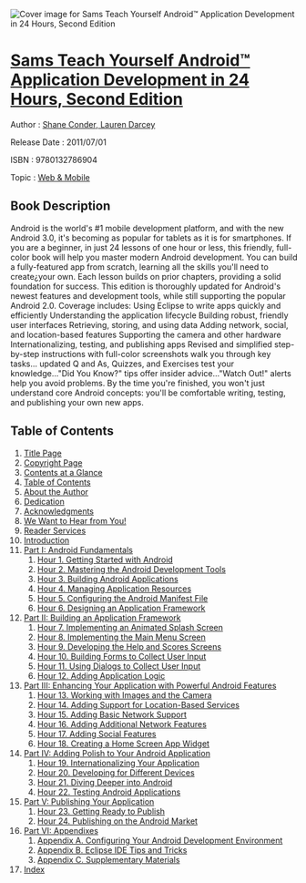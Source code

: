 ![Cover image for Sams Teach Yourself Android™ Application Development in 24 Hours, Second Edition](https://imgdetail.ebookreading.net/cover/cover/web_mobile/EB9780132786904.jpg)

[Sams Teach Yourself Android™ Application Development in 24 Hours, Second Edition](https://ebookreading.net/view/book/Sams+Teach+Yourself+Android%E2%84%A2+Application+Development+in+24+Hours%2C+Second+Edition-EB9780132786904_1.html "Sams Teach Yourself Android™ Application Development in 24 Hours, Second Edition")
====================================================================================================================

Author : [Shane Conder](https://ebookreading.net/search/author/Shane+Conder),[ Lauren Darcey](https://ebookreading.net/search/author/+Lauren+Darcey)

Release Date : 2011/07/01

ISBN : 9780132786904

Topic : [Web & Mobile](https://ebookreading.net/search/category/web-mobile)

Book Description
-----------------

Android is the world's #1 mobile development platform, and with the new Android 3.0, it's becoming as popular for tablets as it is for smartphones. If you are a beginner, in just 24 lessons of one hour or less, this friendly, full-color book will help you master modern Android development. You can build a fully-featured app from scratch, learning all the skills you'll need to create¿your own. Each lesson builds on prior chapters, providing a solid foundation for success. This edition is thoroughly updated for Android's newest features and development tools, while still supporting the popular Android 2.0. Coverage includes:
Using Eclipse to write apps quickly and efficiently
Understanding the application lifecycle
Building robust, friendly user interfaces
Retrieving, storing, and using data
Adding network, social, and location-based features
Supporting the camera and other hardware
Internationalizing, testing, and publishing apps
Revised and simplified step-by-step instructions with full-color screenshots walk you through key tasks... updated Q and As, Quizzes, and Exercises test your knowledge..."Did You Know?" tips offer insider advice..."Watch Out!" alerts help you avoid problems. By the time you're finished, you won't just understand core Android concepts: you'll be comfortable writing, testing, and publishing your own new apps.
              
Table of Contents
-----------------

1. [Title Page](https://ebookreading.net/view/book/Sams+Teach+Yourself+Android%E2%84%A2+Application+Development+in+24+Hours%2C+Second+Edition-EB9780132786904_2.html)
1. [Copyright Page](https://ebookreading.net/view/book/Sams+Teach+Yourself+Android%E2%84%A2+Application+Development+in+24+Hours%2C+Second+Edition-EB9780132786904_3.html)
1. [Contents at a Glance](https://ebookreading.net/view/book/Sams+Teach+Yourself+Android%E2%84%A2+Application+Development+in+24+Hours%2C+Second+Edition-EB9780132786904_4.html)
1. [Table of Contents](https://ebookreading.net/view/book/Sams+Teach+Yourself+Android%E2%84%A2+Application+Development+in+24+Hours%2C+Second+Edition-EB9780132786904_5.html)
1. [About the Author](https://ebookreading.net/view/book/Sams+Teach+Yourself+Android%E2%84%A2+Application+Development+in+24+Hours%2C+Second+Edition-EB9780132786904_6.html)
1. [Dedication](https://ebookreading.net/view/book/Sams+Teach+Yourself+Android%E2%84%A2+Application+Development+in+24+Hours%2C+Second+Edition-EB9780132786904_7.html)
1. [Acknowledgments](https://ebookreading.net/view/book/Sams+Teach+Yourself+Android%E2%84%A2+Application+Development+in+24+Hours%2C+Second+Edition-EB9780132786904_9.html)
1. [We Want to Hear from You!](https://ebookreading.net/view/book/Sams+Teach+Yourself+Android%E2%84%A2+Application+Development+in+24+Hours%2C+Second+Edition-EB9780132786904_10.html)
1. [Reader Services](https://ebookreading.net/view/book/Sams+Teach+Yourself+Android%E2%84%A2+Application+Development+in+24+Hours%2C+Second+Edition-EB9780132786904_0.html)
1. [Introduction](https://ebookreading.net/view/book/Sams+Teach+Yourself+Android%E2%84%A2+Application+Development+in+24+Hours%2C+Second+Edition-EB9780132786904_11.html)
1. [Part I: Android Fundamentals](https://ebookreading.net/view/book/Sams+Teach+Yourself+Android%E2%84%A2+Application+Development+in+24+Hours%2C+Second+Edition-EB9780132786904_12.html)
    1. [Hour 1. Getting Started with Android](https://ebookreading.net/view/book/Sams+Teach+Yourself+Android%E2%84%A2+Application+Development+in+24+Hours%2C+Second+Edition-EB9780132786904_13.html)
    1. [Hour 2. Mastering the Android Development Tools](https://ebookreading.net/view/book/Sams+Teach+Yourself+Android%E2%84%A2+Application+Development+in+24+Hours%2C+Second+Edition-EB9780132786904_14.html)
    1. [Hour 3. Building Android Applications](https://ebookreading.net/view/book/Sams+Teach+Yourself+Android%E2%84%A2+Application+Development+in+24+Hours%2C+Second+Edition-EB9780132786904_15.html)
    1. [Hour 4. Managing Application Resources](https://ebookreading.net/view/book/Sams+Teach+Yourself+Android%E2%84%A2+Application+Development+in+24+Hours%2C+Second+Edition-EB9780132786904_16.html)
    1. [Hour 5. Configuring the Android Manifest File](https://ebookreading.net/view/book/Sams+Teach+Yourself+Android%E2%84%A2+Application+Development+in+24+Hours%2C+Second+Edition-EB9780132786904_17.html)
    1. [Hour 6. Designing an Application Framework](https://ebookreading.net/view/book/Sams+Teach+Yourself+Android%E2%84%A2+Application+Development+in+24+Hours%2C+Second+Edition-EB9780132786904_18.html)
1. [Part II: Building an Application Framework](https://ebookreading.net/view/book/Sams+Teach+Yourself+Android%E2%84%A2+Application+Development+in+24+Hours%2C+Second+Edition-EB9780132786904_19.html)
    1. [Hour 7. Implementing an Animated Splash Screen](https://ebookreading.net/view/book/Sams+Teach+Yourself+Android%E2%84%A2+Application+Development+in+24+Hours%2C+Second+Edition-EB9780132786904_20.html)
    1. [Hour 8. Implementing the Main Menu Screen](https://ebookreading.net/view/book/Sams+Teach+Yourself+Android%E2%84%A2+Application+Development+in+24+Hours%2C+Second+Edition-EB9780132786904_21.html)
    1. [Hour 9. Developing the Help and Scores Screens](https://ebookreading.net/view/book/Sams+Teach+Yourself+Android%E2%84%A2+Application+Development+in+24+Hours%2C+Second+Edition-EB9780132786904_22.html)
    1. [Hour 10. Building Forms to Collect User Input](https://ebookreading.net/view/book/Sams+Teach+Yourself+Android%E2%84%A2+Application+Development+in+24+Hours%2C+Second+Edition-EB9780132786904_23.html)
    1. [Hour 11. Using Dialogs to Collect User Input](https://ebookreading.net/view/book/Sams+Teach+Yourself+Android%E2%84%A2+Application+Development+in+24+Hours%2C+Second+Edition-EB9780132786904_24.html)
    1. [Hour 12. Adding Application Logic](https://ebookreading.net/view/book/Sams+Teach+Yourself+Android%E2%84%A2+Application+Development+in+24+Hours%2C+Second+Edition-EB9780132786904_25.html)
1. [Part III: Enhancing Your Application with Powerful Android Features](https://ebookreading.net/view/book/Sams+Teach+Yourself+Android%E2%84%A2+Application+Development+in+24+Hours%2C+Second+Edition-EB9780132786904_26.html)
    1. [Hour 13. Working with Images and the Camera](https://ebookreading.net/view/book/Sams+Teach+Yourself+Android%E2%84%A2+Application+Development+in+24+Hours%2C+Second+Edition-EB9780132786904_27.html)
    1. [Hour 14. Adding Support for Location-Based Services](https://ebookreading.net/view/book/Sams+Teach+Yourself+Android%E2%84%A2+Application+Development+in+24+Hours%2C+Second+Edition-EB9780132786904_28.html)
    1. [Hour 15. Adding Basic Network Support](https://ebookreading.net/view/book/Sams+Teach+Yourself+Android%E2%84%A2+Application+Development+in+24+Hours%2C+Second+Edition-EB9780132786904_29.html)
    1. [Hour 16. Adding Additional Network Features](https://ebookreading.net/view/book/Sams+Teach+Yourself+Android%E2%84%A2+Application+Development+in+24+Hours%2C+Second+Edition-EB9780132786904_30.html)
    1. [Hour 17. Adding Social Features](https://ebookreading.net/view/book/Sams+Teach+Yourself+Android%E2%84%A2+Application+Development+in+24+Hours%2C+Second+Edition-EB9780132786904_31.html)
    1. [Hour 18. Creating a Home Screen App Widget](https://ebookreading.net/view/book/Sams+Teach+Yourself+Android%E2%84%A2+Application+Development+in+24+Hours%2C+Second+Edition-EB9780132786904_32.html)
1. [Part IV: Adding Polish to Your Android Application](https://ebookreading.net/view/book/Sams+Teach+Yourself+Android%E2%84%A2+Application+Development+in+24+Hours%2C+Second+Edition-EB9780132786904_33.html)
    1. [Hour 19. Internationalizing Your Application](https://ebookreading.net/view/book/Sams+Teach+Yourself+Android%E2%84%A2+Application+Development+in+24+Hours%2C+Second+Edition-EB9780132786904_35.html)
    1. [Hour 20. Developing for Different Devices](https://ebookreading.net/view/book/Sams+Teach+Yourself+Android%E2%84%A2+Application+Development+in+24+Hours%2C+Second+Edition-EB9780132786904_36.html)
    1. [Hour 21. Diving Deeper into Android](https://ebookreading.net/view/book/Sams+Teach+Yourself+Android%E2%84%A2+Application+Development+in+24+Hours%2C+Second+Edition-EB9780132786904_0.html)
    1. [Hour 22. Testing Android Applications](https://ebookreading.net/view/book/Sams+Teach+Yourself+Android%E2%84%A2+Application+Development+in+24+Hours%2C+Second+Edition-EB9780132786904_38.html)
1. [Part V: Publishing Your Application](https://ebookreading.net/view/book/Sams+Teach+Yourself+Android%E2%84%A2+Application+Development+in+24+Hours%2C+Second+Edition-EB9780132786904_0.html)
    1. [Hour 23. Getting Ready to Publish](https://ebookreading.net/view/book/Sams+Teach+Yourself+Android%E2%84%A2+Application+Development+in+24+Hours%2C+Second+Edition-EB9780132786904_39.html)
    1. [Hour 24. Publishing on the Android Market](https://ebookreading.net/view/book/Sams+Teach+Yourself+Android%E2%84%A2+Application+Development+in+24+Hours%2C+Second+Edition-EB9780132786904_41.html)
1. [Part VI: Appendixes](https://ebookreading.net/view/book/Sams+Teach+Yourself+Android%E2%84%A2+Application+Development+in+24+Hours%2C+Second+Edition-EB9780132786904_0.html)
    1. [Appendix A. Configuring Your Android Development Environment](https://ebookreading.net/view/book/Sams+Teach+Yourself+Android%E2%84%A2+Application+Development+in+24+Hours%2C+Second+Edition-EB9780132786904_42.html)
    1. [Appendix B. Eclipse IDE Tips and Tricks](https://ebookreading.net/view/book/Sams+Teach+Yourself+Android%E2%84%A2+Application+Development+in+24+Hours%2C+Second+Edition-EB9780132786904_44.html)
    1. [Appendix C. Supplementary Materials](https://ebookreading.net/view/book/Sams+Teach+Yourself+Android%E2%84%A2+Application+Development+in+24+Hours%2C+Second+Edition-EB9780132786904_0.html)
1. [Index](https://ebookreading.net/view/book/Sams+Teach+Yourself+Android%E2%84%A2+Application+Development+in+24+Hours%2C+Second+Edition-EB9780132786904_45.html)
